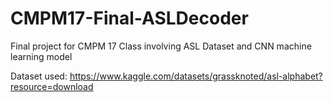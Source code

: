 # CMPM17-Final-ASLDecoder

Final project for CMPM 17 Class involving ASL Dataset and CNN machine learning model

Dataset used: https://www.kaggle.com/datasets/grassknoted/asl-alphabet?resource=download
